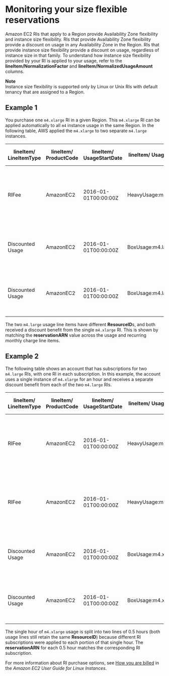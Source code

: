 # Monitoring your size flexible reservations<a name="monitor-flexible-reservation"></a>

Amazon EC2 RIs that apply to a Region provide Availability Zone flexibility and instance size flexibility\. RIs that provide Availability Zone flexibility provide a discount on usage in any Availability Zone in the Region\. RIs that provide instance size flexibility provide a discount on usage, regardless of instance size in that family\. To understand how instance size flexibility provided by your RI is applied to your usage, refer to the **lineItem/NormalizationFactor** and **lineItem/NormalizedUsageAmount** columns\.

**Note**  
Instance size flexibility is supported only by Linux or Unix RIs with default tenancy that are assigned to a Region\.

## Example 1<a name="ri-effective-costs-ex1"></a>

You purchase one `m4.xlarge` RI in a given Region\. This `m4.xlarge` RI can be applied automatically to all `m4` instance usage in the same Region\. In the following table, AWS applied the `m4.xlarge` to two separate `m4.large` instances\.


| lineItem/ LineItemType | lineItem/ ProductCode | lineItem/ UsageStartDate | lineItem/ UsageType | lineItem/ description | lineItem/ ResourceID | lineItem/ UsageAmount | lineItem/ normalization factor | lineItem/ NormalizedUsageAmount | lineItem/ UnblendedRate | lineItem/ UnblendedCost | Reservation/ ReservationARN | Reservation/ TotalReservedUnits | Reservation/ TotalReservedNormalizedUnits | 
| --- | --- | --- | --- | --- | --- | --- | --- | --- | --- | --- | --- | --- | --- | 
| RIFee | AmazonEC2 | 2016\-01\-01T00:00:00Z | HeavyUsage:m4\.large | USD 0\.0618 hourly fee per Linux/UNIX \(Amazon VPC\), m4\.xlarge instance |  |  | 4 |  |  | 46 | arn:aws:ec2:us\-east\-1:572481847476:reserved\-instances/f8c204c1\-dd48\-43f1\-adb8\-f88aa61e0dea | 744 | 5952 | 
| Discounted Usage | AmazonEC2 | 2016\-01\-01T00:00:00Z | BoxUsage:m4\.large | Linux/UNIX \(Amazon VPC\), m4\.large Reserved Instance applied | i\-1bd250bc | 1 | 4 | 4 | 0 | 0 | arn:aws:ec2:us\-east\-1:572481847476:reserved\-instances/f8c204c1\-dd48\-43f1\-adb8\-f88aa61e0dea |  |  | 
| Discounted Usage | AmazonEC2 | 2016\-01\-01T00:00:00Z | BoxUsage:m4\.large | Linux/UNIX \(Amazon VPC\), m4\.large Reserved Instance applied | i\-1df340ed | 1 | 4 | 4 | 0 | 0 | arn:aws:ec2:us\-east\-1:572481847476:reserved\-instances/f8c204c1\-dd48\-43f1\-adb8\-f88aa61e0dea |  |  | 

The two `m4.large` usage line items have different **ResourceID**s, and both received a discount benefit from the single `m4.xlarge` RI\. This is shown by matching the **reservationARN** value across the usage and recurring monthly charge line items\.

## Example 2<a name="ri-effective-costs-ex2"></a>

The following table shows an account that has subscriptions for two `m4.large` RIs, with one RI in each subscription\. In this example, the account uses a single instance of `m4.xlarge` for an hour and receives a separate discount benefit from each of the two `m4.large` RIs\.


| lineItem/ LineItemType | lineItem/ ProductCode | lineItem/ UsageStartDate | lineItem/ UsageType | lineItem/ description | lineItem/ ResourceID | lineItem/ UsageAmount | lineItem/ normalization factor | lineItem/ NormalizedUsageAmount | lineItem/ UnblendedRate | lineItem/ UnblendedCost | Reservation/ ReservationARN | Reservation/ TotalReservedUnits | Reservation/ TotalReservedNormalizedUnits | 
| --- | --- | --- | --- | --- | --- | --- | --- | --- | --- | --- | --- | --- | --- | 
| RIFee | AmazonEC2 | 2016\-01\-01T00:00:00Z | HeavyUsage:m4\.large | USD 0\.0309 hourly fee per Linux/UNIX \(Amazon VPC\), m4\.large instance |  |  | 4 |  |  | 23 | arn:aws:ec2:us\-east\-1:572481847476:reserved\-instances/f8c204c1\-dd48\-43f1\-adb8\-f88aa61e0dea | 744 | 2976 | 
| RIFee | AmazonEC2 | 2016\-01\-01T00:00:00Z | HeavyUsage:m4\.large | USD 0\.0309 hourly fee per Linux/UNIX \(Amazon VPC\), m4\.large instance |  |  | 4 |  |  | 23 | arn:aws:ec2:us\-east\-1:572481847476:reserved\-instances/f8c204c1\-dd48\-43f1\-adb8\-f88aa61e0dea | 744 | 2976 | 
| Discounted Usage | AmazonEC2 | 2016\-01\-01T00:00:00Z | BoxUsage:m4\.xlarge | Linux/UNIX \(Amazon VPC\), m4\.large reserved instance applied | i\-1bd250bc | 0\.5 | 8 | 4 | 0 | 0 | arn:aws:ec2:us\-east\-1:572481847476:reserved\-instances/f8c204c1\-dd48\-43f1\-adb8\-f88aa61e0dea |  |  | 
| Discounted Usage | AmazonEC2 | 2016\-01\-01T00:00:00Z | BoxUsage:m4\.xlarge | Linux/UNIX \(Amazon VPC\), m4\.xlarge reserved instance applied | i\-1bd250bc | 0\.5 | 8 | 4 | 0 | 0 | arn:aws:ec2:us\-east\-1:572481847476:reserved\-instances/f8c204c1\-dd48\-43f1\-adb8\-f88aa61e0dea |  |  | 

The single hour of `m4.xlarge` usage is split into two lines of 0\.5 hours \(both usage lines still retain the same **ResourceID**\) because different RI subscriptions were applied to each portion of that single hour\. The **reservationARN** for each 0\.5 hour matches the corresponding RI subscription\.

For more information about RI purchase options, see [How you are billed](https://docs.aws.amazon.com/AWSEC2/latest/UserGuide/concepts-reserved-instances-application.html#reserved-instances-payment-options) in the *Amazon EC2 User Guide for Linux Instances*\.